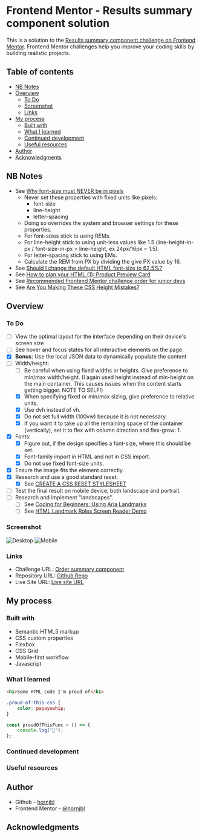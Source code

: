 # Frontend Mentor - Results summary component solution

This is a solution to the [Results summary component challenge on Frontend Mentor](https://www.frontendmentor.io/challenges/results-summary-component-CE_K6s0maV). Frontend Mentor challenges help you improve your coding skills by building realistic projects.

## Table of contents

-	[NB Notes](#nb-notes)
-   [Overview](#overview)
    -   [To Do](#to-do)
    -   [Screenshot](#screenshot)
    -   [Links](#links)
-   [My process](#my-process)
    -   [Built with](#built-with)
    -   [What I learned](#what-i-learned)
    -   [Continued development](#continued-development)
    -   [Useful resources](#useful-resources)
-   [Author](#author)
-   [Acknowledgments](#acknowledgments)

## NB Notes

-	See [Why font-size must NEVER be in pixels](https://fedmentor.dev/posts/font-size-px/)
	-	Never set these properties with fixed units like pixels:
		-	font-size
		-	line-height
		-	letter-spacing
	-	Doing so overrides the system and browser settings for these properties.
	-	For font-sizes stick to using REMs.
	-	For line-height stick to using unit-less values like 1.5 (line-height-in-px / font-size-in-px = line-height, ex 24px/16px = 1.5).
	-	For letter-spacing stick to using EMs.
	-	Calculate the REM from PX by dividing the give PX value by 16.
-	See [Should I change the default HTML font-size to 62.5%?](https://fedmentor.dev/posts/rem-html-font-size-hack/)
-	See [How to plan your HTML (1): Product Preview Card](https://fedmentor.dev/posts/html-plan-product-preview/)
-	See [Recommended Frontend Mentor challenge order for junior devs](https://fedmentor.dev/posts/newbie-fm-challenge-order/)
-	See [Are You Making These CSS Height Mistakes?](https://www.youtube.com/watch?v=-sF5KsEo6gM)

## Overview

### To Do

-   [ ] View the optimal layout for the interface depending on their device's screen size
-   [ ] See hover and focus states for all interactive elements on the page
-   [x] **Bonus**: Use the local JSON data to dynamically populate the content
-	[ ] Width/height:
	-   [ ] Be careful when using fixed widths or heights. Give preference to min/max width/height. (I again used height instead of min-height on the main container. This causes issues when the content starts getting bigger. NOTE TO SELF!)
	-	[x] When specifying fixed or min/max sizing, give preference to relative units.
	-	[x] Use dvh instead of vh.
	-	[x] Do not set full width (100vw) because it is not necessary.
	-	[x] If you want it to take up all the remaining space of the container (vertically), set it to flex with column direction and flex-grow: 1.
-	[x] Fonts:
	-	[x] Figure out, if the design specifies a font-size, where this should be set.
	-	[x] Font-family import in HTML and not in CSS import.
	-	[x] Do not use fixed font-size units.
-	[x] Ensure the image fits the element correctly.
-	[x] Research and use a good standard reset.
	-	[x] See [CREATE A CSS RESET STYLESHEET](https://www.youtube.com/watch?v=5e0wuvhxLk4)
-	[ ] Test the final result on mobile device, both landscape and portrait.
-	[ ] Research and implement "landscapes".
	- 	[ ] See [Coding for Beginners: Using Aria Landmarks](https://www.youtube.com/watch?v=D3FpMIGGFXQ)
	-	[ ] See [HTML Landmark Roles Screen Reader Demo](https://www.youtube.com/watch?v=zmVyUrhRoU0)

### Screenshot

![Desktop](./design/desktop_screenshot.jpg)
![Mobile](./design/mobile_screenshot.jpg)

### Links

-   Challenge URL: [Order summary component](https://www.frontendmentor.io/challenges/order-summary-component-QlPmajDUj)
-   Repository URL: [Github Repo](https://github.com/hornjbl/WebDev-FrontEndMentor/tree/main/newbie/004-order-summary-component-main/004-02)
-   Live Site URL: [Live site URL](https://hornjbl.github.io/WebDev-FrontEndMentor/newbie/004-order-summary-component-main/004-02/index.html)


## My process

### Built with

-   Semantic HTML5 markup
-   CSS custom properties
-   Flexbox
-   CSS Grid
-   Mobile-first workflow
-   Javascript

### What I learned

```html
<h1>Some HTML code I'm proud of</h1>
```

```css
.proud-of-this-css {
    color: papayawhip;
}
```

```js
const proudOfThisFunc = () => {
    console.log("🎉");
};
```

### Continued development

### Useful resources

## Author

-   Github - [hornjbl](https://github.com/hornjbl)
-   Frontend Mentor - [@hornjbl](https://www.frontendmentor.io/profile/hornjbl)

## Acknowledgments
